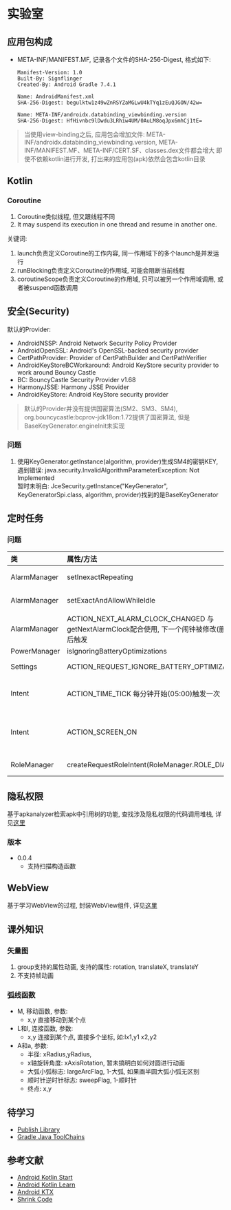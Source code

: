 # 实验室

## 应用包构成

- META-INF/MANIFEST.MF, 记录各个文件的SHA-256-Digest, 格式如下:
    ```text
    Manifest-Version: 1.0
    Built-By: Signflinger
    Created-By: Android Gradle 7.4.1
  
    Name: AndroidManifest.xml
    SHA-256-Digest: begulktw1z49wZnRSYZaMGLwU4kTYq1zEuQJGON/42w=
  
    Name: META-INF/androidx.databinding_viewbinding.version
    SHA-256-Digest: HfHivnbc9lDwdu3LRhiw4UM/0AuLM8oqJpx6mhCj1tE=
    ```

> 当使用view-binding之后, 应用包会增加文件: META-INF/androidx.databinding_viewbinding.version, META-INF/MANIFEST.MF、META-INF/CERT.SF、classes.dex文件都会增大
> 即使不依赖kotlin进行开发, 打出来的应用包(apk)依然会包含kotlin目录

## Kotlin

### Coroutine

1. Coroutine类似线程, 但又跟线程不同
2. It may suspend its execution in one thread and resume in another one.

关键词:
1. launch负责定义Coroutine的工作内容, 同一作用域下的多个launch是并发运行
2. runBlocking负责定义Coroutine的作用域, 可能会阻断当前线程
3. coroutineScope负责定义Coroutine的作用域, 只可以被另一个作用域调用, 或者被suspend函数调用

## 安全(Security)

默认的Provider:
- AndroidNSSP: Android Network Security Policy Provider
- AndroidOpenSSL: Android's OpenSSL-backed security provider
- CertPathProvider: Provider of CertPathBuilder and CertPathVerifier
- AndroidKeyStoreBCWorkaround: Android KeyStore security provider to work around Bouncy Castle
- BC: BouncyCastle Security Provider v1.68
- HarmonyJSSE: Harmony JSSE Provider
- AndroidKeyStore: Android KeyStore security provider

> 默认的Provider并没有提供国密算法(SM2、SM3、SM4), org.bouncycastle:bcprov-jdk18on:1.72提供了国密算法, 但是BaseKeyGenerator.engineInit未实现


### 问题

1. 使用KeyGenerator.getInstance(algorithm, provider)生成SM4的密钥KEY, 遇到错误: java.security.InvalidAlgorithmParameterException: Not Implemented  
   暂时未明白: JceSecurity.getInstance("KeyGenerator", KeyGeneratorSpi.class, algorithm, provider)找到的是BaseKeyGenerator

## 定时任务

### 问题

| 类 | 属性/方法 | OPPO Reno 3 元气版 |
| :-- | :-- | :-- |
| AlarmManager | setInexactRepeating | 应用切后台锁屏, 闹钟无法触发, 解锁打开应用, 触发闹钟 |
| AlarmManager | setExactAndAllowWhileIdle | 应用切后台锁屏, 闹钟无法触发, 解锁打开应用, 触发闹钟 |
| AlarmManager | ACTION_NEXT_ALARM_CLOCK_CHANGED  与getNextAlarmClock配合使用, 下一个闹钟被修改(删除)之后触发 | 应用切换至后台, 不会收到广播 |
| PowerManager | isIgnoringBatteryOptimizations | false |
| Settings | ACTION_REQUEST_IGNORE_BATTERY_OPTIMIZATIONS | No Activity found to handle Intent |
| Intent | ACTION_TIME_TICK  每分钟开始(05:00)触发一次 | 应用切后台锁屏, 闹钟无法触发, 解锁打开应用, 收到最近一次的广播 |
| Intent | ACTION_SCREEN_ON  | 应用处于前台, 点亮屏幕, 不论是否解锁成功, 应用就能收到广播; 应用处于后台, 不会收到广播 |
| RoleManager | createRequestRoleIntent(RoleManager.ROLE_DIALER) | 直接返回Activity.RESULT_CANCELED |


## 隐私权限

基于apkanalyzer检索apk中引用树的功能, 查找涉及隐私权限的代码调用堆栈, 详见[这里](privacy-permission/README.md)

### 版本

- 0.0.4
    - 支持扫描构造函数

## WebView

基于学习WebView的过程, 封装WebView组件, 详见[这里](webview/README.md)

## 课外知识

### 矢量图

1. group支持的属性动画, 支持的属性: rotation, translateX, translateY
2. 不支持帧动画

### 弧线函数

- M, 移动函数, 参数:
    - x,y 直接移动到某个点
- L和l, 连接函数, 参数:
    - x,y 连接到某个点, 直接多个坐标, 如:lx1,y1 x2,y2
- A和a, 参数:
    - 半径: xRadius,yRadius,
    - x轴旋转角度: xAxisRotation, 暂未搞明白如何对圆进行动画
    - 大弧小弧标志: largeArcFlag, 1-大弧, 如果画半圆大弧小弧无区别
    - 顺时针逆时针标志: sweepFlag, 1-顺时针
    - 终点: x,y

## 待学习

- [Publish Library](https://developer.android.google.cn/build/publish-library?hl=zh-cn)
- [Gradle Java ToolChains](https://docs.gradle.org/8.0/userguide/toolchains.html)

## 参考文献

- [Android Kotlin Start](https://developer.android.google.cn/kotlin/get-started)
- [Android Kotlin Learn](https://developer.android.google.cn/kotlin/learn)
- [Android KTX](https://developer.android.google.cn/kotlin/ktx)
- [Shrink Code](https://developer.android.google.cn/studio/build/shrink-code.html?hl=en)


